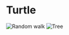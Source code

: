 # Turtle

![Random walk](https://drive.google.com/file/d/1xYCI3xq7eITGdJMK1PVuFbpasRD7DMq6/view?usp=sharing)
![Tree](https://drive.google.com/file/d/11II5UxF6v55LOCx9KeMHi4JMvPF3Fq_L/view?usp=sharing)
